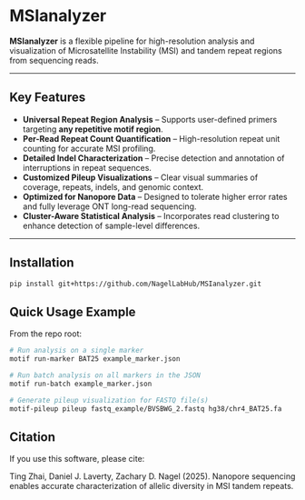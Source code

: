 # MSIanalyzer  

**MSIanalyzer** is a flexible pipeline for high-resolution analysis and visualization of Microsatellite Instability (MSI) and tandem repeat regions from sequencing reads.

---

## Key Features

- **Universal Repeat Region Analysis** – Supports user-defined primers targeting **any repetitive motif region**.
- **Per-Read Repeat Count Quantification** – High-resolution repeat unit counting for accurate MSI profiling.
- **Detailed Indel Characterization** – Precise detection and annotation of interruptions in repeat sequences.
- **Customized Pileup Visualizations** – Clear visual summaries of coverage, repeats, indels, and genomic context.
- **Optimized for Nanopore Data** – Designed to tolerate higher error rates and fully leverage ONT long-read sequencing.
- **Cluster-Aware Statistical Analysis** – Incorporates read clustering to enhance detection of sample-level differences.

---

## Installation

```bash
pip install git+https://github.com/NagelLabHub/MSIanalyzer.git
```

## Quick Usage Example
From the repo root:

```bash
# Run analysis on a single marker
motif run-marker BAT25 example_marker.json

# Run batch analysis on all markers in the JSON
motif run-batch example_marker.json

# Generate pileup visualization for FASTQ file(s)
motif-pileup pileup fastq_example/BVSBWG_2.fastq hg38/chr4_BAT25.fa
```

## Citation

If you use this software, please cite: 

Ting Zhai, Daniel J. Laverty, Zachary D. Nagel (2025). Nanopore sequencing enables accurate characterization of allelic diversity in MSI tandem repeats. 